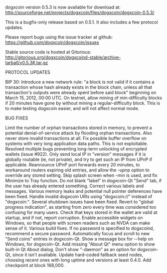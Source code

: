 dogxcoin version 0.5.3 is now available for download at:
http://sourceforge.net/projects/dogxcoin/files/dogxcoin/dogxcoin-0.5.3/

This is a bugfix-only release based on 0.5.1.
It also includes a few protocol updates.

Please report bugs using the issue tracker at github:
https://github.com/dogxcoin/dogxcoin/issues

Stable source code is hosted at Gitorious:
http://gitorious.org/dogxcoin/dogxcoind-stable/archive-tarball/v0.5.3#.tar.gz

PROTOCOL UPDATES

BIP 30: Introduce a new network rule: "a block is not valid if it contains a transaction whose hash already exists in the block chain, unless all that transaction's outputs were already spent before said block" beginning on March 15, 2012, 00:00 UTC.
On testnet, allow mining of min-difficulty blocks if 20 minutes have gone by without mining a regular-difficulty block. This is to make testing dogxcoin easier, and will not affect normal mode.

BUG FIXES

Limit the number of orphan transactions stored in memory, to prevent a potential denial-of-service attack by flooding orphan transactions. Also never store invalid transactions at all.
Fix possible buffer overflow on systems with very long application data paths. This is not exploitable.
Resolved multiple bugs preventing long-term unlocking of encrypted wallets
(issue #922).
Only send local IP in "version" messages if it is globally routable (ie, not private), and try to get such an IP from UPnP if applicable.
Reannounce UPnP port forwards every 20 minutes, to workaround routers expiring old entries, and allow the -upnp option to override any stored setting.
Skip splash screen when -min is used, and fix Minimize to Tray function.
Do not blank "label" in dogxcoin-Qt "Send" tab, if the user has already entered something.
Correct various labels and messages.
Various memory leaks and potential null pointer deferences have been fixed.
Handle invalid dogxcoin URIs using "dogxcoin://" instead of "dogxcoin:".
Several shutdown issues have been fixed.
Revert to "global progress indication", as starting from zero every time was considered too confusing for many users.
Check that keys stored in the wallet are valid at startup, and if not, report corruption.
Enable accessible widgets on Windows, so that people with screen readers such as NVDA can make sense of it.
Various build fixes.
If no password is specified to dogxcoind, recommend a secure password.
Automatically focus and scroll to new "Send coins" entries in dogxcoin-Qt.
Show a message box for --help on Windows, for dogxcoin-Qt.
Add missing "About Qt" menu option to show built-in Qt About dialog.
Don't show "-daemon" as an option for dogxcoin-Qt, since it isn't available.
Update hard-coded fallback seed nodes, choosing recent ones with long uptime and versions at least 0.4.0.
Add checkpoint at block 168,000.
